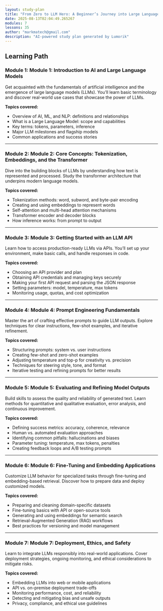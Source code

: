 ```yaml
---
layout: study-plan
title: "From Zero to LLM Hero: A Beginner’s Journey into Large Language Models"
date: 2025-08-13T02:04:49.265267
modules: 7
lessons: 35
author: "markmatech@gmail.com"
description: "AI-powered study plan generated by Lumorik"
---
```


## Learning Path

### Module 1: Module 1: Introduction to AI and Large Language Models

Get acquainted with the fundamentals of artificial intelligence and the emergence of large language models (LLMs). You’ll learn basic terminology and discover real-world use cases that showcase the power of LLMs.

**Topics covered:**

- Overview of AI, ML, and NLP: definitions and relationships
- What is a Large Language Model: scope and capabilities
- Key terms: tokens, parameters, inference
- Major LLM milestones and flagship models
- Common applications and success stories

---

### Module 2: Module 2: Core Concepts: Tokenization, Embeddings, and the Transformer

Dive into the building blocks of LLMs by understanding how text is represented and processed. Study the transformer architecture that underpins modern language models.

**Topics covered:**

- Tokenization methods: word, subword, and byte-pair encoding
- Creating and using embeddings to represent words
- Self-attention and multi-head attention mechanisms
- Transformer encoder and decoder blocks
- How inference works: from prompt to output

---

### Module 3: Module 3: Getting Started with an LLM API

Learn how to access production-ready LLMs via APIs. You’ll set up your environment, make basic calls, and handle responses in code.

**Topics covered:**

- Choosing an API provider and plan
- Obtaining API credentials and managing keys securely
- Making your first API request and parsing the JSON response
- Setting parameters: model, temperature, max tokens
- Monitoring usage, quotas, and cost optimization

---

### Module 4: Module 4: Prompt Engineering Fundamentals

Master the art of crafting effective prompts to guide LLM outputs. Explore techniques for clear instructions, few-shot examples, and iterative refinement.

**Topics covered:**

- Structuring prompts: system vs. user instructions
- Creating few-shot and zero-shot examples
- Adjusting temperature and top-p for creativity vs. precision
- Techniques for steering style, tone, and format
- Iterative testing and refining prompts for better results

---

### Module 5: Module 5: Evaluating and Refining Model Outputs

Build skills to assess the quality and reliability of generated text. Learn methods for quantitative and qualitative evaluation, error analysis, and continuous improvement.

**Topics covered:**

- Defining success metrics: accuracy, coherence, relevance
- Human vs. automated evaluation approaches
- Identifying common pitfalls: hallucinations and biases
- Parameter tuning: temperature, max tokens, penalties
- Creating feedback loops and A/B testing prompts

---

### Module 6: Module 6: Fine-Tuning and Embedding Applications

Customize LLM behavior for specialized tasks through fine-tuning and embedding-based retrieval. Discover how to prepare data and deploy customized models.

**Topics covered:**

- Preparing and cleaning domain-specific datasets
- Fine-tuning basics with API or open-source tools
- Generating and using embeddings for semantic search
- Retrieval-Augmented Generation (RAG) workflows
- Best practices for versioning and model management

---

### Module 7: Module 7: Deployment, Ethics, and Safety

Learn to integrate LLMs responsibly into real-world applications. Cover deployment strategies, ongoing monitoring, and ethical considerations to mitigate risks.

**Topics covered:**

- Embedding LLMs into web or mobile applications
- API vs. on-premise deployment trade-offs
- Monitoring performance, cost, and reliability
- Detecting and mitigating bias and unsafe outputs
- Privacy, compliance, and ethical use guidelines

